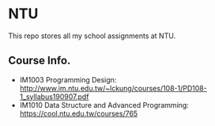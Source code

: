# NTU
This repo stores all my school assignments at NTU.

## Course Info.
* IM1003 Programming Design: http://www.im.ntu.edu.tw/~lckung/courses/108-1/PD108-1_syllabus190907.pdf
* IM1010 Data Structure and Advanced Programming: https://cool.ntu.edu.tw/courses/765
